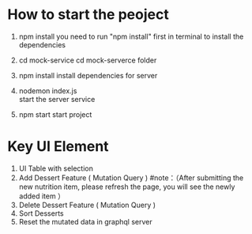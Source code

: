 # How to start the peoject
1. npm install 
    you need to run "npm install" first in terminal to install the dependencies

2. cd mock-service 
    cd mock-serverce folder 

3. npm install
    install dependencies for server
    
4.  nodemon index.js   
    start the server service

5. npm start
    start project

# Key UI Element

1. UI Table with selection 
2. Add Dessert Feature  ( Mutation Query )  #note：（After submitting the new nutrition item, please refresh the page, you will see the newly added item  ）
3. Delete Dessert Feature ( Mutation Query )
4. Sort Desserts
5. Reset the mutated data in graphql server





